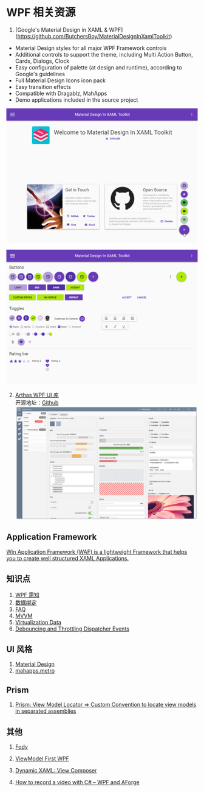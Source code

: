# WPF 相关资源

1. [Google's Material Design in XAML & WPF]
(https://github.com/ButchersBoy/MaterialDesignInXamlToolkit)

* Material Design styles for all major WPF Framework controls
* Additional controls to support the theme, including Multi Action Button, Cards, Dialogs, Clock
* Easy configuration of palette (at design and runtime), according to Google's guidelines
* Full Material Design Icons icon pack
* Easy transition effects
* Compatible with Dragablz, MahApps
* Demo applications included in the source project

![screen-home.png](./images/screen-home.png)

![screen-buttons.png](./images/screen-buttons.png)

2. [Arthas WPF UI 库](http://oneo.me/Arthas-WPF-UI-%E5%BA%93/)  
开源地址：[Github](https://github.com/1217950746/Arthas-WPFUI)
![arthas_1.png](./images/arthas_1.png)

## Application Framework 
[Win Application Framework (WAF) is a lightweight Framework that helps you to create well structured XAML Applications.](https://github.com/jbe2277/waf)


## 知识点  
1. [WPF 需知](./common.md)
2. [数据绑定](./binding.md)
3. [FAQ](./faq.md)
4. [MVVM](./mvvm.md)
5. [Virtualization Data](./Virtualization.md)
6. [Debouncing and Throttling Dispatcher Events](./debouncing.md)

## UI 风格  
1. [Material Design](./materialDesign.md)
2. [mahapps.metro](,/mahMetro.md)


## Prism
1. [Prism: View Model Locator => Custom Convention to locate view models in separated assemblies](http://cyounes.com/2016/01/24/prism-custom-view-model-locator.html)



## 其他  
1. [Fody](./fody.md)

2. [ViewModel First WPF](https://edongashi.blog/2017/08/11/building-material-design-wpf-applications-an-introduction-to-viewmodel-first-routing/)

3. [Dynamic XAML: View Composer](https://gallery.technet.microsoft.com/Dynamic-XAML-View-Composer-8d9fa5d6)

4. [How to record a video with C# – WPF and AForge](https://www.mesta-automation.com/how-to-record-a-video-with-c-wpf-and-aforge/)